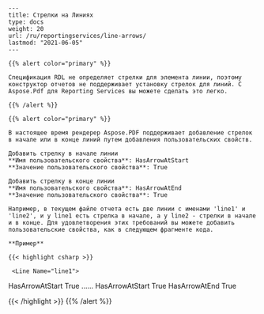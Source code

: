 ```
---
title: Стрелки на Линиях
type: docs
weight: 20
url: /ru/reportingservices/line-arrows/
lastmod: "2021-06-05"
---

{{% alert color="primary" %}}

Спецификация RDL не определяет стрелки для элемента линии, поэтому конструктор отчетов не поддерживает установку стрелок для линий. С Aspose.Pdf для Reporting Services вы можете сделать это легко.

{{% /alert %}}

{{% alert color="primary" %}}

В настоящее время рендерер Aspose.PDF поддерживает добавление стрелок в начале или в конце линий путем добавления пользовательских свойств.

Добавить стрелку в начале линии  
**Имя пользовательского свойства**: HasArrowAtStart  
**Значение пользовательского свойства**: True  

Добавить стрелку в конце линии  
**Имя пользовательского свойства**: HasArrowAtEnd  
**Значение пользовательского свойства**: True  

Например, в текущем файле отчета есть две линии с именами 'line1' и 'line2', и у line1 есть стрелка в начале, а у line2 - стрелки в начале и в конце. Для удовлетворения этих требований вы можете добавить пользовательские свойства, как в следующем фрагменте кода.

**Пример**

{{< highlight csharp >}}

 <Line Name="line1">
```

<Line Name="line1">
    <Style>
      ......
    </style>
    <CustomProperties>
      <CustomProperty>
        <Name>HasArrowAtStart</Name>
        <Value>True</Value>
      </CustomProperty>
    </CustomProperties>
</Line>
......
<Line Name="line2">
    <Style>
      ......
    </style>
    <CustomProperties>
      <CustomProperty>
        <Name>HasArrowAtStart</Name>
        <Value>True</Value>
      </CustomProperty>
<CustomProperty>
        <Name>HasArrowAtEnd</Name>
        <Value>True</Value>
      </CustomProperty>
    </CustomProperties>
</Line>

{{< /highlight >}}
{{% /alert %}}
```